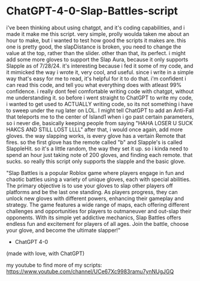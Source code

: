 # ChatGPT-4-0-Slap-Battles-script
i've been thinking about using chatgpt, and it's coding capabilities, and i made it make me this script. very simple, prolly woulda taken me about an hour to make, but i wanted to test how good the scripts it makes are.
this one is pretty good, the slapDistance is broken, you need to change the value at the top, rather than the slider. other than that, its perfect. i might add some more gloves to support the Slap Aura, because it only supports Slapple as of 7/28/24.
it's interesting because i fed it some of my code, and it mimicked the way i wrote it, very cool, and useful. since i write in a simple way that's easy for me to read, it's helpful for it to do that. i'm confident i can read this code, and tell you what everything does with atleast 99% confidence. i really dont feel comfortable writing code with chatgpt, without me understanding it. so before i went straight to ChatGPT to write my code, i wanted to get used to ACTUALLY writing code, so its not something i have to sweep under the rug later on LOL.
I might tell ChatGPT to add an Anti-Fall that teleports me to the center of Island1 when i go past certain parameters, so i never die, basically keeping people from saying "HAHA LOSER U SUCK HAKCS AND STILL LOST LLLL"
after that, i would once again, add more gloves. the way slapping works, is every glove has a vertain Remote that fires. so the first glove has the remote called "b" and Slapple's is called SlappleHit.
so it's a little random, the way they set it up. so i kinda need to spend an hour just taking note of 200 gloves, and finding each remote. that sucks. so really this script only supports the slapple and the basic glove.



"Slap Battles is a popular Roblox game where players engage in fun and chaotic battles using a variety of unique gloves, each with special abilities. The primary objective is to use your gloves to slap other players off platforms and be the last one standing. As players progress, they can unlock new gloves with different powers, enhancing their gameplay and strategy. The game features a wide range of maps, each offering different challenges and opportunities for players to outmaneuver and out-slap their opponents. With its simple yet addictive mechanics, Slap Battles offers endless fun and excitement for players of all ages. Join the battle, choose your glove, and become the ultimate slapper!" 

- ChatGPT 4-0


(made with love, with ChatGPT)




my youtube to find more of my scripts:  https://www.youtube.com/channel/UCe67Xc9983ramu7ynNUgJGQ
